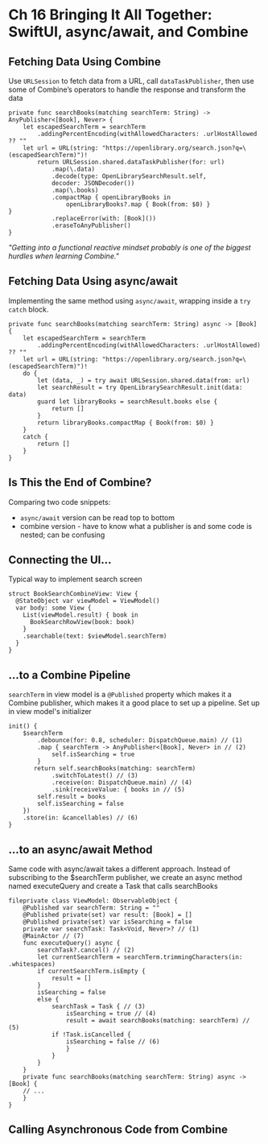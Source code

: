 <!--
http://github.com/iosjulianne
Asynchronous Programming with SwiftUI and Combine
by Peter Friese
Chapter 16 Notes 
-->


# Ch 16 Bringing It All Together: SwiftUI, async/await, and Combine

## Fetching Data Using Combine
Use `URLSession` to fetch data from a URL, call `dataTaskPublisher`, then use some of Combine’s operators to handle the response and transform the data

```
private func searchBooks(matching searchTerm: String) -> AnyPublisher<[Book], Never> {
  	let escapedSearchTerm = searchTerm
  		.addingPercentEncoding(withAllowedCharacters: .urlHostAllowed ?? ""
	let url = URL(string: "https://openlibrary.org/search.json?q=\(escapedSearchTerm)")!
		return URLSession.shared.dataTaskPublisher(for: url)
    		.map(\.data)
    		.decode(type: OpenLibrarySearchResult.self,
            decoder: JSONDecoder())
    		.map(\.books)
    		.compactMap { openLibraryBooks in
    			openLibraryBooks?.map { Book(from: $0) }
}
    		.replaceError(with: [Book]())
    		.eraseToAnyPublisher()
}

```

*"Getting into a functional reactive mindset probably is one of the biggest hurdles when learning Combine."*


## Fetching Data Using async/await
Implementing the same method using `async/await`, wrapping inside a `try` `catch` block.

```
private func searchBooks(matching searchTerm: String) async -> [Book] 
{
	let escapedSearchTerm = searchTerm
		.addingPercentEncoding(withAllowedCharacters: .urlHostAllowed) ?? ""
	let url = URL(string: "https://openlibrary.org/search.json?q=\
(escapedSearchTerm)")!
	do {
   		let (data, _) = try await URLSession.shared.data(from: url)
   		let searchResult = try OpenLibrarySearchResult.init(data: data)
   		guard let libraryBooks = searchResult.books else {
			return []
  		}
   		return libraryBooks.compactMap { Book(from: $0) }
	}
	catch {
		return []
	}
}
```

## Is This the End of Combine?
Comparing two code snippets:

- `async/await` version can be read top to bottom
- combine version - have to know what a publisher is and some code is nested; can be confusing


## Connecting the UI...
Typical way to implement search screen

```
struct BookSearchCombineView: View {
  @StateObject var viewModel = ViewModel()
  var body: some View {
    List(viewModel.result) { book in
      BookSearchRowView(book: book)
    }
    .searchable(text: $viewModel.searchTerm)
  }
}

```

## ...to a Combine Pipeline
`searchTerm` in view model is a `@Published` property which makes it a Combine publisher, which makes it a good place to set up a pipeline. Set up in view model's initializer

```
init() {
	$searchTerm
   		.debounce(for: 0.8, scheduler: DispatchQueue.main) // (1)
    	.map { searchTerm -> AnyPublisher<[Book], Never> in // (2)
      		self.isSearching = true
    	}
       return self.searchBooks(matching: searchTerm)
    		.switchToLatest() // (3)
    		.receive(on: DispatchQueue.main) // (4)
    		.sink(receiveValue: { books in // (5)
      	self.result = books
      	self.isSearching = false
	})
   	.store(in: &cancellables) // (6)
}
```



## ...to an async/await Method
Same code with async/await takes a different approach. Instead of subscribing to the $searchTerm publisher, we create an async
method named executeQuery and create a Task that calls searchBooks

```
fileprivate class ViewModel: ObservableObject {
	@Published var searchTerm: String = ""
	@Published private(set) var result: [Book] = []
	@Published private(set) var isSearching = false
	private var searchTask: Task<Void, Never>? // (1)
	@MainActor // (7)
	func executeQuery() async {
   		searchTask?.cancel() // (2)
   		let currentSearchTerm = searchTerm.trimmingCharacters(in: .whitespaces)
    	if currentSearchTerm.isEmpty {
			result = []
    	}
      	isSearching = false
		else {
    		searchTask = Task { // (3)
     			isSearching = true // (4)
     			result = await searchBooks(matching: searchTerm) // (5)
       		if !Task.isCancelled {
       			isSearching = false // (6)
      			}
			}
		}
	}
	private func searchBooks(matching searchTerm: String) async -> [Book] {
	// ...
	}
}
```

## Calling Asynchronous Code from Combine

